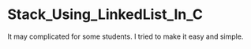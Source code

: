 # Stack_Using_LinkedList_In_C
It may complicated for some students. I tried to make it easy and simple. 
